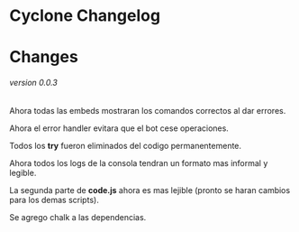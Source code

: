 # Cyclone Changelog
# Changes
###### version 0.0.3

Ahora todas las embeds mostraran los comandos correctos al dar errores.

Ahora el error handler evitara que el bot cese operaciones.

Todos los **try** fueron eliminados del codigo permanentemente.

Ahora todos los logs de la consola tendran un formato mas informal y legible.

La segunda parte de **code.js** ahora es mas lejible (pronto se haran cambios para los demas scripts).

Se agrego chalk a las dependencias.

